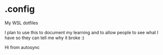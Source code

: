 # .config
My WSL dotfiles 

I plan to use this to document my learning and to allow people to see what I have so they can tell me why it broke :)

Hi from autosync
